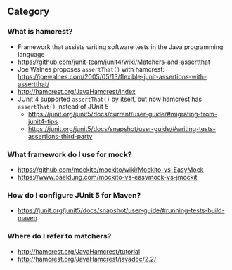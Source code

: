 ## Category

### What is hamcrest?
- Framework that assists writing software tests in the Java programming language
- https://github.com/junit-team/junit4/wiki/Matchers-and-assertthat
- Joe Walnes proposes `assertThat()` with hamcrest: https://joewalnes.com/2005/05/13/flexible-junit-assertions-with-assertthat/
- http://hamcrest.org/JavaHamcrest/index
- JUnit 4 supported `assertThat()` by itself, but now hamcrest has `assertThat()` instead of JUnit 5
  - https://junit.org/junit5/docs/current/user-guide/#migrating-from-junit4-tips
  - https://junit.org/junit5/docs/snapshot/user-guide/#writing-tests-assertions-third-party

### What framework do I use for mock?
- https://github.com/mockito/mockito/wiki/Mockito-vs-EasyMock
- https://www.baeldung.com/mockito-vs-easymock-vs-jmockit

### How do I configure JUnit 5 for Maven?
- https://junit.org/junit5/docs/snapshot/user-guide/#running-tests-build-maven

### Where do I refer to matchers?
- http://hamcrest.org/JavaHamcrest/tutorial
- http://hamcrest.org/JavaHamcrest/javadoc/2.2/
